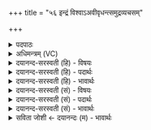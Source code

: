 +++
title = "५६ इन्द्रं विश्वाऽअवीवृधन्त्समुद्रव्यचसम्"

+++
<details><summary>पदपाठः</summary>

इन्द्र॑म्। विश्वाः॑। अ॒वी॒वृ॒ध॒न्। स॒मु॒द्रव्य॑चस॒मिति॑ समु॒द्रऽव्य॑चसम्। गिरः॑। र॒थीत॑मम्। र॒थित॑म॒मिति॑ र॒थिऽत॑मम्। र॒थीना॑म्। र॒थिना॒मिति॑ र॒थिना॑म्। वाजा॑नाम्। सत्प॑ति॒मिति॒ सत्ऽपति॑म्। पति॑म्। ५६।
</details>

<details><summary>अधिमन्त्रम् (VC)</summary>

- इन्द्रो देवता
- सुतजेतृमधुच्छन्दा ऋषिः
- निचृदनुष्टुप्
- गान्धारः
</details>

<details><summary>दयानन्द-सरस्वती (हि) - विषयः</summary>

कुमार और कुमारियों को इस प्रकार करना चाहिये, यह विषय अगले मन्त्र में कहा है ॥
</details>

<details><summary>दयानन्द-सरस्वती (हि) - पदार्थः</summary>

पदार्थान्वयभाषाः -  हे स्त्रीपुरुषो ! जैसे (विश्वाः) सब (गिरः) वेदविद्या से संस्कार की हुई वाणी (समुद्रव्यचसम्) समुद्र की व्याप्ति जिसमें हो उन (वाजानाम्) संग्रामों और (रथीनाम्) प्रशंसित रथोंवाले वीर पुरुषों में (रथीतमम्) अत्यन्त प्रशंसित रथवाले (सत्पतिम्) सत्य, ईश्वर, वेद, धर्म वा श्रेष्ठ पुरुषों के रक्षक (पतिम्) सब ऐश्वर्य के स्वामी को (अवीवृधन्) बढ़ावें और (इन्द्रम्) परम ऐश्वर्य्य को बढ़ावें, वैसे सब प्राणियों को बढ़ाओ ॥५६ ॥
</details>

<details><summary>दयानन्द-सरस्वती (हि) - भावार्थः</summary>

भावार्थभाषाः -  जो कुमार और कुमारी दीर्घ ब्रह्मचर्य सेवन से साङ्गोपाङ्ग वेदों को पढ़ और अपनी-अपनी प्रसन्नता से स्वयंवर विवाह करके ऐश्वर्य के लिये प्रयत्न करें, धर्मयुक्त व्यवहार से व्यभिचार को छोड़ के सुन्दर सन्तानों को उत्पन्न करके परोपकार करने में प्रयत्न करें, वे इस संसार और परलोक में सुख भोगें, और इनसे विरुद्ध जनों को सुख नहीं हो सकता ॥५६ ॥
</details>

<details><summary>दयानन्द-सरस्वती (सं) - विषयः</summary>

कुमारकुमारिभिरित्थं कर्तव्यमित्याह ॥
</details>

<details><summary>दयानन्द-सरस्वती (सं) - पदार्थः</summary>

पदार्थान्वयभाषाः -  हे स्त्रीपुरुषाः ! यूयं यथा विश्वा गिरः समुद्रव्यचसं वाजानां रथीनां मध्ये रथीतमं सत्पतिं पतिमवीवृधँस्तथा सर्वान् वर्धयत ॥५६ ॥
</details>

<details><summary>दयानन्द-सरस्वती (सं) - भावार्थः</summary>

भावार्थभाषाः -  ये कुमारा याश्च कुमार्य्यो दीर्घेण ब्रह्मचर्य्येण साङ्गोपाङ्गान् वेदानधीत्य स्वप्रसन्नतया स्वयंवरं विवाहं कृत्वैश्वर्य्याय प्रयतेरन्। धर्म्येण व्यवहारेणाव्यभिचारतया सुसन्तानानुत्पाद्य परोपकारे प्रवर्त्तेरँस्त इहामुत्र सुखमश्नुवीरन्, न चेतरेऽविद्वांसः ॥५६ ॥
</details>

<details><summary>सविता जोशी ← दयानन्दः (म) - भावार्थः</summary>

भावार्थभाषाः -  युवक व युवती यांनी दीर्घ ब्रह्मचर्य सेवन करून वेदांचे सांगोपांग अध्ययन करून प्रसन्नतेने स्वयंवर विवाह करावा व ऐश्वर्यासाठी प्रयत्न करावा. धर्मयुक्त व्यवहार करावा व व्यभिचार करू नये. उत्तम संतानांना जन्म द्यावा, तसेच परोपकारी बनण्याचा प्रयत्न करावा आणि इहलोक व परलोकांचे सुख भोगावे. याविरुद्ध वागणाऱ्या लोकांना हे सुख मिळू शकत नाही.
</details>